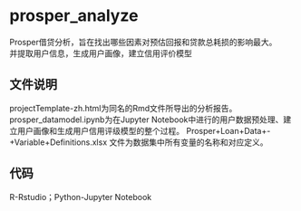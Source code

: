 # prosper_analyze  
Prosper借贷分析，旨在找出哪些因素对预估回报和贷款总耗损的影响最大。  
并提取用户信息，生成用户画像，建立信用评价模型

## 文件说明
projectTemplate-zh.html为同名的Rmd文件所导出的分析报告。 
prosper_datamodel.ipynb为在Jupyter Notebook中进行的用户数据预处理、建立用户画像和生成用户信用评级模型的整个过程。
Prosper+Loan+Data+-+Variable+Definitions.xlsx 文件为数据集中所有变量的名称和对应定义。  

## 代码  
R-Rstudio；Python-Jupyter Notebook

